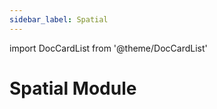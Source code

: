 ```yaml
---
sidebar_label: Spatial
---
```

import DocCardList from '@theme/DocCardList'

# Spatial Module
<DocCardList />
